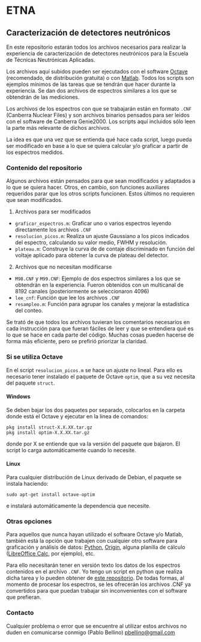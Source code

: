 # ETNA

## Caracterización de detectores neutrónicos

En este repositorio estarán todos los archivos necesarios para realizar la experiencia de caracterización de detectores neutrónicos para la Escuela de Técnicas Neutrónicas Aplicadas.

Los archivos aquí subidos pueden ser ejecutados con el software [Octave](https://www.gnu.org/software/octave/) (recomendado, de distribución gratuita) o con [Matlab](https://es.mathworks.com/). Todos los scripts son ejemplos mínimos de las tareas que se tendrán que hacer durante la experiencia. Se dan dos archivos de espectros similares a los que se obtendrán de las mediciones. 

Los archivos de los espectros con que se trabajarán están en formato `.CNF` (Canberra Nuclear Files) y son archivos binarios pensados para ser leidos con el software de Canberra Genie2000. Los scripts aquí incluidos sólo leen la parte más relevante de dichos archivos. 

La idea es que una vez que se entienda qué hace cada script, luego pueda ser modificado en base a lo que se quiera calcular y/o graficar a partir de los espectros medidos.

### Contenido del repositorio

Algunos archivos están pensados para que sean modificados y adaptados a lo que se quiera hacer. Otros, en cambio, son funciones auxiliares requeridos parar que los otros scripts funcionen. Estos últimos no requieren que sean modificados.

1. Archivos para ser modificados

  * `graficar_espectros.m`: Graficar uno o varios espectros leyendo directamente los archivos `.CNF`
  * `resolucion_picos.m`: Realiza un ajuste Gaussiano a los picos indicados del espectro, calculando su valor medio, FWHM y resolución.
  * `plateau.m`: Construye la curva de de contaje discriminado en función del voltaje aplicado para obtener la curva de plateau del detector.

2. Archivos que no necesitan modificarse

  * `M98.CNF` y `M99.CNF`: Ejemplo de dos espectros similares a los que se obtendrán en la experiencia. Fueron obtenidos con un multicanal de 8192 canales (posteriormente se seleccionaron 4096)
  * `lee_cnf`: Función que lee los archivos `.CNF`
  * `resampleo.m`: Función para agrupar los canales y mejorar la estadística del conteo.
  
Se trató de que todos los archivos tuvieran los comentarios necesarios en cada instrucción para que fueran fáciles de leer y que se entendiera qué es lo que se hace en cada parte del código. Muchas cosas pueden hacerse de forma más eficiente, pero se prefirió priorizar la claridad.

### Si se utiliza Octave
  
En el script `resolucion_picos.m` se hace un ajuste no lineal. Para ello es necesario tener instalado el paquete de Octave `optim`, que a su vez necesita del paquete `struct`.

#### Windows

  Se deben bajar los dos paquetes por separado, colocarlos en la carpeta donde está el Octave y ejecutar en la linea de comandos:

```
pkg install struct-X.X.XX.tar.gz
pkg install optim-X.X.XX.tar.gz
``` 
donde por X se entiende que va la versión del paquete que bajaron. El script lo carga automáticamente cuando lo necesite.

#### Linux

  Para cualquier distribución de Linux derivado de Debian, el paquete se instala haciendo:

```
sudo apt-get install octave-optim
```
e instalará automáticamente la dependencia que necesite.


### Otras opciones

Para aquellos que nunca hayan utilizado el software Octave y/o Matlab, también está la opción que trabajen con cualquier otro software para graficación y análisis de datos: [Python](https://www.python.org/), [Origin](http://www.originlab.com/Origin), alguna planilla de cálculo ([LibreOffice Calc](https://es.libreoffice.org/descubre/calc/), por ejemplo), etc.

Para ello necesitarán tener en versión texto los datos de los espectros contenidos en el archivo `.CNF`. Yo tengo un script en python que realiza dicha tarea y lo pueden obtener de [este repositorio](https://github.com/pbellino/CNFreader). De todas formas, al momento de procesar los espectros, se les ofrecerán los archivos .CNF ya convertidos para que puedan trabajar sin inconvenientes con el software que prefieran.

### Contacto

Cualquier problema o error que se encuentre al utilizar estos archivos no duden en comunicarse conmigo (Pablo Bellino) <pbellino@gmail.com>
